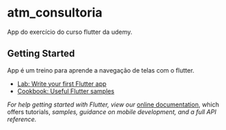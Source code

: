 # atm_consultoria

App do exercício do curso flutter da udemy.

## Getting Started

App é um treino para aprende a navegação de telas com o flutter.

- [Lab: Write your first Flutter app](https://flutter.dev/docs/get-started/codelab)
- [Cookbook: Useful Flutter samples](https://flutter.dev/docs/cookbook)

*For help getting started with Flutter, view our*
[online documentation](https://flutter.dev/docs), which offers tutorials,
_samples, guidance on mobile development, and a full API reference._
